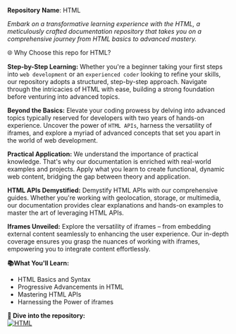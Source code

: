 **Repository** **Name**: HTML

*Embark on a transformative learning experience with the HTML, a meticulously crafted documentation repository that takes you on a comprehensive journey from HTML basics to advanced mastery.*

🌐 Why Choose this repo for HTML?

**Step-by-Step Learning:** Whether you're a beginner taking your first steps into `web development` or an `experienced coder` looking to refine your skills, our repository adopts a structured, step-by-step approach. Navigate through the intricacies of HTML with ease, building a strong foundation before venturing into advanced topics.

**Beyond the Basics:** Elevate your coding prowess by delving into advanced topics typically reserved for developers with two years of hands-on experience. Uncover the power of `HTML APIs`, harness the versatility of iframes, and explore a myriad of advanced concepts that set you apart in the world of web development.

**Practical Application:** We understand the importance of practical knowledge. That's why our documentation is enriched with real-world examples and projects. Apply what you learn to create functional, dynamic web content, bridging the gap between theory and application.

**HTML APIs Demystified:** Demystify HTML APIs with our comprehensive guides. Whether you're working with geolocation, storage, or multimedia, our documentation provides clear explanations and hands-on examples to master the art of leveraging HTML APIs.

**Iframes Unveiled:** Explore the versatility of iframes – from embedding external content seamlessly to enhancing the user experience. Our in-depth coverage ensures you grasp the nuances of working with iframes, empowering you to integrate content effortlessly.

**📚What You'll Learn:**

- HTML Basics and Syntax
- Progressive Advancements in HTML
- Mastering HTML APIs
- Harnessing the Power of iframes

**🚀 Dive into the repository:**<BR>
 [![HTML](https://img.shields.io/badge/LEARN-HTML-F4511E?style=for-the-badge&logo=github)](https://github.com/Prince-GH/HTML)

